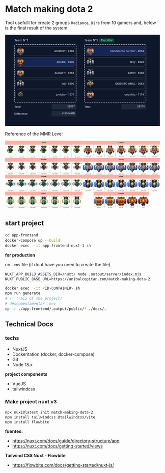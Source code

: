 # Match making dota 2

Tool usefulll for create 2 groups `Radiance`, `Dire` from
10 gamers and, below is the final result of the system:

![Resultado armado de equipos dota 2 con diferencia de MMR](./README/resultado-armado-de-equipos-dota-2-con-diferencia-de-MMR.jpg)


Reference of the MMR Level

![Medallas MMR dota 2](./README/medallas-MMR-dota-2.jpg)

## start project

```bash
cd app-frontend
docker-compose up --build
docker exec  -it app-frontend-nuxt-1 sh
```

**for production**

on `.env` file (if dont have you need to create the file)

```
NUXT_APP_BUILD_ASSETS_DIR=/nuxt/ node .output/server/index.mjs
NUXT_PUBLIC_BASE_URL=https://anibalcopitan.com/match-making-dota-2
```

```bash
docker exec  -it <ID-CONTAINER> sh
npm run generate
# /  (raiz of the project)
# descomentamentar .env
cp -r ./app-frontend/.output/public/* ./docs/.
```
## Technical Docs

### techs

- NuxtJS
- Dockeritation (docker, docker-compose)
- Git
- Node 18.x

**project components**

- VueJS
- tailwindcss


### Make project nuxt v3

    npx nuxi@latest init match-making-dota-2
    npm install tailwindcss @tailwindcss/vite
    npm install flowbite

**fuentes:**

- https://nuxt.com/docs/guide/directory-structure/app
- https://nuxt.com/docs/getting-started/views

**Tailwind CSS Nuxt - Flowbite**
- https://flowbite.com/docs/getting-started/nuxt-js/


